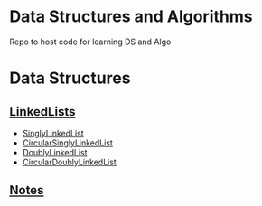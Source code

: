 # Data Structures and Algorithms 
Repo to host code for learning DS and Algo

# Data Structures
## [LinkedLists](https://github.com/njha-collab/DS_Algo/blob/master/src/basic/ll/)
* [SinglyLinkedList](https://github.com/njha-collab/DS_Algo/blob/master/src/basic/ll/singly/SinglyLinkedList.java)
* [CircularSinglyLinkedList](https://github.com/njha-collab/DS_Algo/blob/master/src/basic/ll/singly/CircularSinglyLinkedList.java)
* [DoublyLinkedList](https://github.com/njha-collab/DS_Algo/blob/master/src/basic/ll/doubly/DoublyLinkedList.java)
* [CircularDoublyLinkedList](https://github.com/njha-collab/DS_Algo/blob/master/src/basic/ll/doubly/CircularDoublyLinkedList.java)

## [Notes](https://drive.google.com/drive/folders/0B1EMPyM0E8hzR093NjEyYm8zdjA?usp=sharing)
